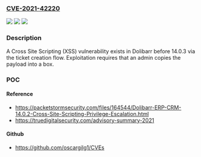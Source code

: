 ### [CVE-2021-42220](https://cve.mitre.org/cgi-bin/cvename.cgi?name=CVE-2021-42220)
![](https://img.shields.io/static/v1?label=Product&message=n%2Fa&color=blue)
![](https://img.shields.io/static/v1?label=Version&message=n%2Fa&color=blue)
![](https://img.shields.io/static/v1?label=Vulnerability&message=n%2Fa&color=brighgreen)

### Description

A Cross Site Scripting (XSS) vulnerability exists in Dolibarr before 14.0.3 via the ticket creation flow. Exploitation requires that an admin copies the payload into a box.

### POC

#### Reference
- https://packetstormsecurity.com/files/164544/Dolibarr-ERP-CRM-14.0.2-Cross-Site-Scripting-Privilege-Escalation.html
- https://truedigitalsecurity.com/advisory-summary-2021

#### Github
- https://github.com/oscargilg1/CVEs


